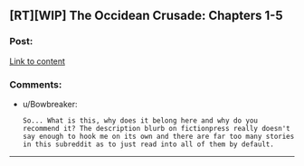 ## [RT][WIP] The Occidean Crusade: Chapters 1-5

### Post:

[Link to content](https://www.fictionpress.com/s/3316792/1/The-Occidean-Crusade)

### Comments:

- u/Bowbreaker:
  ```
  So... What is this, why does it belong here and why do you recommend it? The description blurb on fictionpress really doesn't say enough to hook me on its own and there are far too many stories in this subreddit as to just read into all of them by default.
  ```

---

